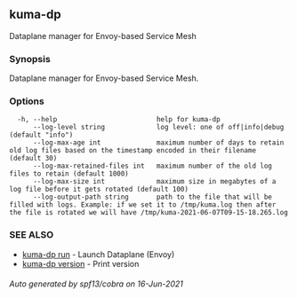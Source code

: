 ## kuma-dp

Dataplane manager for Envoy-based Service Mesh

### Synopsis

Dataplane manager for Envoy-based Service Mesh.

### Options

```
  -h, --help                         help for kuma-dp
      --log-level string             log level: one of off|info|debug (default "info")
      --log-max-age int              maximum number of days to retain old log files based on the timestamp encoded in their filename (default 30)
      --log-max-retained-files int   maximum number of the old log files to retain (default 1000)
      --log-max-size int             maximum size in megabytes of a log file before it gets rotated (default 100)
      --log-output-path string       path to the file that will be filled with logs. Example: if we set it to /tmp/kuma.log then after the file is rotated we will have /tmp/kuma-2021-06-07T09-15-18.265.log
```

### SEE ALSO

* [kuma-dp run](kuma-dp_run.md)	 - Launch Dataplane (Envoy)
* [kuma-dp version](kuma-dp_version.md)	 - Print version

###### Auto generated by spf13/cobra on 16-Jun-2021
